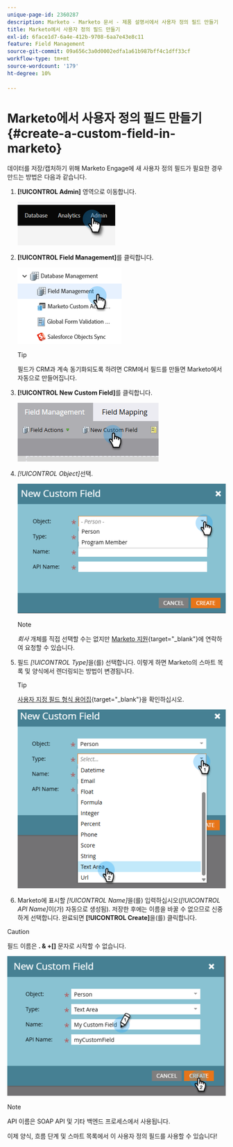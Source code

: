 ```yaml
---
unique-page-id: 2360287
description: Marketo - Marketo 문서 - 제품 설명서에서 사용자 정의 필드 만들기
title: Marketo에서 사용자 정의 필드 만들기
exl-id: 6face1d7-6a4e-412b-9708-6aa7e43e8c11
feature: Field Management
source-git-commit: 09a656c3a0d0002edfa1a61b987bff4c1dff33cf
workflow-type: tm+mt
source-wordcount: '179'
ht-degree: 10%

---
```


# Marketo에서 사용자 정의 필드 만들기 {#create-a-custom-field-in-marketo}

데이터를 저장/캡처하기 위해 Marketo Engage에 새 사용자 정의 필드가 필요한 경우 만드는 방법은 다음과 같습니다.

1. **[!UICONTROL Admin]** 영역으로 이동합니다.

   ![](assets/create-a-custom-field-in-marketo-1.png)

1. **[!UICONTROL Field Management]**&#x200B;를 클릭합니다.

   ![](assets/create-a-custom-field-in-marketo-2.png)

   >[!TIP]
   >
   >필드가 CRM과 계속 동기화되도록 하려면 CRM에서 필드를 만들면 Marketo에서 자동으로 만들어집니다.

1. **[!UICONTROL New Custom Field]**&#x200B;를 클릭합니다.

   ![](assets/create-a-custom-field-in-marketo-3.png)

1. _[!UICONTROL Object]_&#x200B;선택.

   ![](assets/create-a-custom-field-in-marketo-4.png)

   >[!NOTE]
   >
   >_회사_ 개체를 직접 선택할 수는 없지만 [Marketo 지원](https://nation.marketo.com/t5/support/ct-p/Support){target="_blank"}에 연락하여 요청할 수 있습니다.

1. 필드 _[!UICONTROL Type]_&#x200B;을(를) 선택합니다. 이렇게 하면 Marketo의 스마트 목록 및 양식에서 렌더링되는 방법이 변경됩니다.

   >[!TIP]
   >
   >[사용자 지정 필드 형식 용어집](/help/marketo/product-docs/administration/field-management/custom-field-type-glossary.md){target="_blank"}을 확인하십시오.

   ![](assets/create-a-custom-field-in-marketo-5.png)

1. Marketo에 표시할 _[!UICONTROL Name]_&#x200B;을(를) 입력하십시오(_[!UICONTROL API Name]_&#x200B;이(가) 자동으로 생성됨). 저장한 후에는 이름을 바꿀 수 없으므로 신중하게 선택합니다. 완료되면 **[!UICONTROL Create]**&#x200B;을(를) 클릭합니다.

>[!CAUTION]
>
>필드 이름은 **. &amp; +[]** 문자로 시작할 수 없습니다.

![](assets/create-a-custom-field-in-marketo-6.png)

>[!NOTE]
>
>API 이름은 SOAP API 및 기타 백엔드 프로세스에서 사용됩니다.

이제 양식, 흐름 단계 및 스마트 목록에서 이 사용자 정의 필드를 사용할 수 있습니다!
